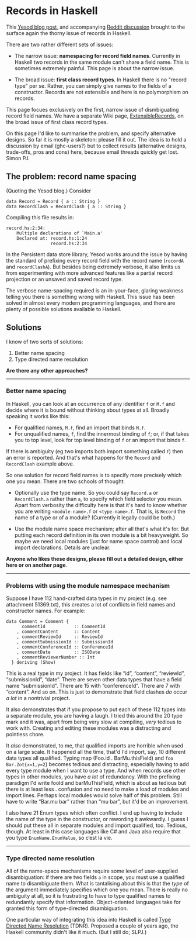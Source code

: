 # Records in Haskell



This [
Yesod blog post](http://www.yesodweb.com/blog/2011/09/limitations-of-haskell), and accompanying [
Reddit discussion](http://www.reddit.com/r/haskell/comments/k4lc4/yesod_the_limitations_of_haskell/) brought to the surface again the thorny issue of records in Haskell.



There are two rather different sets of issues:


- The narrow issue: **namespacing for record field names**. Currently in Haskell two records in the same module can't share a field name.  This is sometimes extremely painful.  This page is about the narrow issue.

- The broad issue: **first class record types**.  In Haskell there is no "record type" per se. Rather, you can simply give names to the fields of a constructor.  Records are not extensible and here is no polymorphism on records. 


This page focues exclusively on the first, narrow issue of dismbiguating record field names.  We have a separate Wiki page, [ExtensibleRecords](extensible-records), on the broad issue of first class record types.



On this page I'd like to summarise the problem, and specify alternative designs.  So far it is mostly a skeleton: please fill it out.  The idea is to hold a discussion by email (ghc-users?) but to collect results (alternative designs, trade-offs, pros and cons) here, because email threads quickly get lost.  Simon PJ.


## The problem: record name spacing



(Quoting the Yesod blog.)  Consider


```wiki
data Record = Record { a :: String }
data RecordClash = RecordClash { a :: String }
```


Compiling this file results in:


```wiki
record.hs:2:34:
    Multiple declarations of `Main.a'
    Declared at: record.hs:1:24
                 record.hs:2:34
```


In the Persistent data store library, Yesod works around the issue by having the standard of prefixing every record field with the record name (`recordA` and `recordClashA`). But besides being extremely verbose, it also limits us from experimenting with more advanced features like a partial record projection or an unsaved and saved record type.



The verbose name-spacing required is an in-your-face, glaring weakness telling you there is something wrong with Haskell. This issue has been solved in almost every modern programming languages, and there are plenty of possible solutions available to Haskell.


## Solutions



I know of two sorts of solutions:


1. Better name spacing
1. Type directed name resolution


**Are there any other approaches?**


---


### Better name spacing



In Haskell, you can look at an occurrence of any identifier `f` or `M.f` and decide where it is bound without thinking about types at all.  Broadly speaking it works like this:


- For qualified names, `M.f`, find an import that binds `M.f`.
- For unqualified names, `f`, find the innermost binding of `f`; or, if that takes you to top level, look for top level binding of `f` or an import that binds `f`.


If there is ambiguity (eg two imports both import something called `f`) then an error is reported.  And that's what happens for the `Record` and `RecordClash` example above.



So one solution for record field names is to specify more precisely which one you mean.  There are two schools of thought:


- Optionally use the type name.  So you could say `Record.a` or `RecordClash.a` rather than `a`, to specify which field selector you mean.  Apart from verbosity the difficulty here is that it's hard to know whether you are writing `<module-name>.f` or `<type-name>.f`.  That is, is `Record` the name of a type or of a module?  (Currently it legally could be both.)

- Use the module name space mechanism; after all that's what it's for.  But putting each record definition in its own module is a bit heavyweight. So maybe we need local modules (just for name space control) and local import declarations.  Details are unclear.


**Anyone who likes these designs, please fill out a detailed design, either here or on another page**.


---


### Problems with using the module namespace mechanism



Suppose I have 112 hand-crafted data types in my
project (e.g. see attachment 51369.txt), this creates a lot of
conflicts in field names and constructor names. For example:


```wiki
data Comment = Comment {
      commentId           :: CommentId
    , commentContent      :: Content
    , commentReviewId     :: ReviewId
    , commentSubmissionId :: SubmissionId
    , commentConferenceId :: ConferenceId
    , commentDate         :: ISODate
    , commentReviewerNumber :: Int
  } deriving (Show)
```


This is a real type in my project. It has fields like “id”, “content”,
“reviewId”, “submissionId”, “date”. There are seven other data types
that have a field name “submissionId”. There are 15 with
“conferenceId”. There are 7 with “content”. And so on. This is just to
demonstrate that field clashes *do* occur *a lot* in a nontrivial
project.



It also demonstrates that if you propose to put each of these 112 types
into a separate module, you are having a laugh. I tried this around
the 20 type mark and it was, apart from being very slow at compiling,
*very* tedious to work with. Creating and editing these modules was a
distracting and pointless chore.



It *also* demonstrated, to me, that qualified imports are horrible
when used on a large scale. It happened all the time, that'd I'd
import, say, 10 different data types all qualified.  Typing map
(Foo.id . BarMu.thisField) and `foo Bar.Zot{x=1,y=2`} becomes tedious
and distracting, especially having to add every type module when I
want to use a type. And when records use other types in other modules,
you have *a lot* of redundancy. With the prefixing paradigm I'd write
fooId and barMuThisField, which is about as tedious but there is at
least less . confusion and no need to make a load of modules and
import lines. Perhaps local modules would solve half of this
problem. Still have to write “Bar.mu bar” rather than “mu bar”, but
it'd be an improvement.



I also have 21 Enum types which often conflict. I end up having to
include the name of the type in the constructor, or rewording it
awkwardly. I guess I should put these all in separate modules and import qualified,
too. Tedious, though. At least in this case languages like C\# and
Java also require that you type `EnumName.EnumValue`, so c‘est la vie.


---


### Type directed name resolution



All of the name-space mechanisms require some level of user-supplied disambiguation: if there are two fields `a` in scope, you must use a qualified name to disambiguate them.  What is tantalising about this is that the *type* of the argument immediately specifies which one you mean. There is really no ambiguity at all, so it is frustrating to have to type qualified names to redundantly specify that information.  Object-oriented languages take for granted this form of type-directed disambiguation.



One particular way of integrating this idea into Haskell is called [
Type Directed Name Resolution](http://hackage.haskell.org/trac/haskell-prime/wiki/TypeDirectedNameResolution) (TDNR).  Proposed a couple of years ago, the Haskell community didn't like it much.  (But I still do; SLPJ.)


